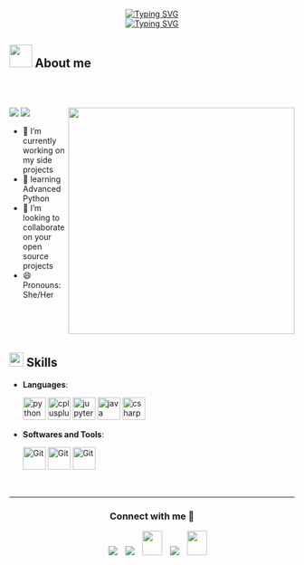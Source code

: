 ﻿
<p align="center">
  <a href="https://git.io/typing-svg">
    <img src="https://readme-typing-svg.demolab.com?font=Georgia&weight=800&size=33&color=042D5E&width=450&height=50&lines=Hi+%2C+I'm+Behrokh+👋" alt="Typing SVG" />
  </a>
  <br>
  <a href="https://git.io/typing-svg">
    <img src="https://readme-typing-svg.demolab.com?font=Georgia&weight=800&size=25&color=042D5E&width=450&height=50&lines=A.k.a+Syntax+Of+Grace" alt="Typing SVG" />
  </a>
</p>
	
## <picture><img src = "https://user-images.githubusercontent.com/64439609/213525571-a0b12213-7e89-48df-a45f-153c78f3cf5e.png" width =40px></picture> **About me**

<br>
<br>

<picture> <img align="right" src="https://camo.githubusercontent.com/06fa7a9aa91a074222a5be8b70cf36b49f5c5021c518bac26263809d7ef4883c/68747470733a2f2f7374617274636f64696e672e636f2e696e2f77702d636f6e74656e742f75706c6f6164732f323032312f31322f636f64696e672d666f722d6b6964732e676966" width = 400px></picture>
 <p align="left">
  <img src="https://img.shields.io/badge/Focus-enhancing%20my%20skills-dodgerblue" />
  <img src="https://img.shields.io/badge/Languages-Farsi%20&%20English-dodgerblue" />
</p>

- 🔭 I’m currently working on my side projects
- 🌱 learning Advanced Python
- 👯 I’m looking to collaborate on your open source projects
- 😄 Pronouns: She/Her 

<br>
<br>
<br>

## <img src="https://media2.giphy.com/media/QssGEmpkyEOhBCb7e1/giphy.gif?cid=ecf05e47a0n3gi1bfqntqmob8g9aid1oyj2wr3ds3mg700bl&rid=giphy.gif" width ="25"><b> Skills</b>

<p align="center">

- **Languages**:
 
  <img src="https://cdn.jsdelivr.net/gh/devicons/devicon/icons/python/python-original.svg" width="40" height="40" alt="python logo" />
  <img src="https://cdn.jsdelivr.net/gh/devicons/devicon/icons/cplusplus/cplusplus-original.svg" width="40" height="40" alt="cplusplus logo" />
  <img src="https://cdn.jsdelivr.net/gh/devicons/devicon/icons/jupyter/jupyter-original.svg" width="40" height="40" alt="jupyter logo"/>
  <img src="https://cdn.jsdelivr.net/gh/devicons/devicon/icons/java/java-original.svg" width="40" height="40" alt="java logo"/>
  <img src="https://cdn.jsdelivr.net/gh/devicons/devicon/icons/csharp/csharp-original.svg" width="40" height="40" alt="csharp logo"/>

- **Softwares and Tools**:

    <img src="https://user-images.githubusercontent.com/64439609/212556685-de9a7c04-31b0-43b6-af39-7c82ac13b321.png" width="40" height="40" alt="Git"/>
    <img src="https://user-images.githubusercontent.com/64439609/212556741-81407849-82c8-4926-854f-820e8a644375.png" width="40" height="40" alt="Git"/>
    <img src="https://user-images.githubusercontent.com/64439609/212556802-77a65ec1-aa71-4272-b603-1a57d1914678.png" width="40" height="40" alt="Git"/>


<br>
</p>

-----

<h3 align="center" >Connect with me 🤝 </h3>

<p align="center">

 <div align="center"  class="icons-social" style="margin-left: 10px;">
        <a   target="_blank" href="https://www.linkedin.com/in/behrokh-hafezi-24a471342">
			<img src="https://img.icons8.com/doodle/40/000000/linkedin--v2.png" style="margin-left: 10px;" ></a>
        <a style="margin-left: 10px;" target="_blank" href="https://github.com/behrokhhafezi">
		<img src="https://img.icons8.com/doodle/40/000000/github--v1.png"></a>
        <a style="margin-left: 10px;" target="_blank" href="mailto:behi.h.b507@gmail.com">
                <img src="https://img.icons8.com/doodle/2x/gmail-new.png" style="width:35px; height:43px;"></a>
        <a style="margin-left: 10px;" target="_blank" href="https://t.me/behi_hafezi">
                <img src="https://img.icons8.com/doodle/40/000000/telegram.png"></a>
	<a style="margin-left: 10px;" target="_blank" href="https://stackoverflow.com/users/28880938/behrokh-hz">
                <img src="https://img.icons8.com/external-tal-revivo-color-tal-revivo/40/000000/external-stack-overflow-is-a-question-and-answer-site-for-professional-logo-color-tal-revivo.png" style="width:35px; height:43px;">
	</a>


</p>
	

</div>

